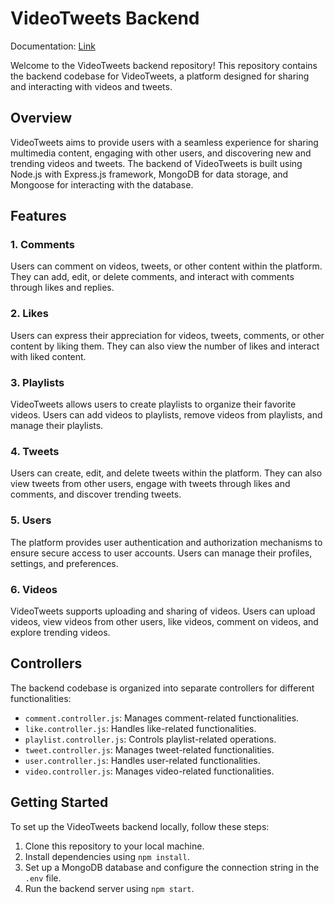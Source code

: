 # VideoTweets Backend

Documentation: [Link]( https://documenter.getpostman.com/view/18992770/2sA2xpR8nu)


Welcome to the VideoTweets backend repository! This repository contains the backend codebase for VideoTweets, a platform designed for sharing and interacting with videos and tweets.

## Overview

VideoTweets aims to provide users with a seamless experience for sharing multimedia content, engaging with other users, and discovering new and trending videos and tweets. The backend of VideoTweets is built using Node.js with Express.js framework, MongoDB for data storage, and Mongoose for interacting with the database.

## Features

### 1. Comments

Users can comment on videos, tweets, or other content within the platform. They can add, edit, or delete comments, and interact with comments through likes and replies.

### 2. Likes

Users can express their appreciation for videos, tweets, comments, or other content by liking them. They can also view the number of likes and interact with liked content.

### 3. Playlists

VideoTweets allows users to create playlists to organize their favorite videos. Users can add videos to playlists, remove videos from playlists, and manage their playlists.

### 4. Tweets

Users can create, edit, and delete tweets within the platform. They can also view tweets from other users, engage with tweets through likes and comments, and discover trending tweets.

### 5. Users

The platform provides user authentication and authorization mechanisms to ensure secure access to user accounts. Users can manage their profiles, settings, and preferences.

### 6. Videos

VideoTweets supports uploading and sharing of videos. Users can upload videos, view videos from other users, like videos, comment on videos, and explore trending videos.

## Controllers

The backend codebase is organized into separate controllers for different functionalities:

- `comment.controller.js`: Manages comment-related functionalities.
- `like.controller.js`: Handles like-related functionalities.
- `playlist.controller.js`: Controls playlist-related operations.
- `tweet.controller.js`: Manages tweet-related functionalities.
- `user.controller.js`: Handles user-related functionalities.
- `video.controller.js`: Manages video-related functionalities.

## Getting Started

To set up the VideoTweets backend locally, follow these steps:

1. Clone this repository to your local machine.
2. Install dependencies using `npm install`.
3. Set up a MongoDB database and configure the connection string in the `.env` file.
4. Run the backend server using `npm start`.

